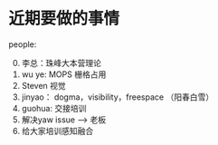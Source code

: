 # 近期要做的事情
people:

0. 李总：珠峰大本营理论
1. wu ye: MOPS 栅格占用
2. Steven 视觉
3. jinyao： dogma，visibility，freespace （阳春白雪）
4. guohua: 交接培训
5. 解决yaw issue --> 老板
6. 给大家培训感知融合